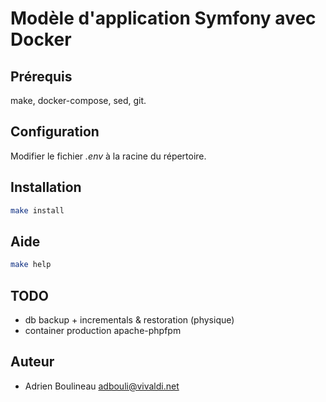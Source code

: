 <!-- @file readme.md -->
<!-- @author Adrien Boulineau <adbouli@vivaldi.net> -->


# Modèle d'application Symfony avec Docker

## Prérequis
make, docker-compose, sed, git.

## Configuration
Modifier le fichier *.env* à la racine du répertoire.

## Installation
```sh
make install
```

## Aide
```sh
make help
```

## TODO
* db backup + incrementals & restoration (physique)
* container production apache-phpfpm

## Auteur
* Adrien Boulineau <adbouli@vivaldi.net>
